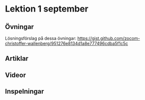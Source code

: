 # Lektion 1 september

## Övningar

Lösningsförslag på dessa övningar: https://gist.github.com/zocom-christoffer-wallenberg/951276e8134d1a8e777496cdba5f1c5c

## Artiklar

## Videor

## Inspelningar